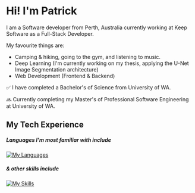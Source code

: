 # Hi! I'm Patrick
I am a Software developer from Perth, Australia currently working at Keep Software as a Full-Stack Developer.

My favourite things are:
- Camping & hiking, going to the gym, and listening to music.
- Deep Learning (I'm currently working on my thesis, applying the U-Net Image Segmentation architecture)
- Web Development (Frontend & Backend)

✅ I have completed a Bachelor's of Science from University of WA.

🔜 Currently completing my Master's of Professional Software Engineering at University of WA.

## My Tech Experience

##### Languages I'm most familiar with include

[![My Languages](https://skillicons.dev/icons?i=js,ts,c,java,py)](https://skillicons.dev)

##### & other skills include
[![My Skills](https://skillicons.dev/icons?i=aws,express,figma,git,graphql,linux,md,mongodb,ps,postgres,react,redis,vscode,wordpress)](https://skillicons.dev)

